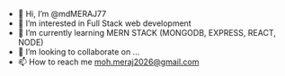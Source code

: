 - 👋 Hi, I’m @mdMERAJ77
- 👀 I’m interested in Full Stack web development 
- 🌱 I’m currently learning MERN STACK (MONGODB, EXPRESS, REACT, NODE)
- 💞️ I’m looking to collaborate on ...
- 📫 How to reach me moh.meraj2026@gmail.com


